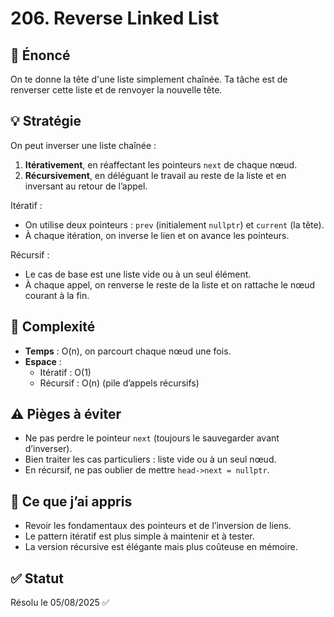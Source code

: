 # 206. Reverse Linked List

## 📝 Énoncé
On te donne la tête d'une liste simplement chaînée. Ta tâche est de renverser cette liste et de renvoyer la nouvelle tête.

## 💡 Stratégie
On peut inverser une liste chaînée :
1. **Itérativement**, en réaffectant les pointeurs `next` de chaque nœud.
2. **Récursivement**, en déléguant le travail au reste de la liste et en inversant au retour de l’appel.

Itératif :
- On utilise deux pointeurs : `prev` (initialement `nullptr`) et `current` (la tête).
- À chaque itération, on inverse le lien et on avance les pointeurs.

Récursif :
- Le cas de base est une liste vide ou à un seul élément.
- À chaque appel, on renverse le reste de la liste et on rattache le nœud courant à la fin.

## 🧠 Complexité
- **Temps** : O(n), on parcourt chaque nœud une fois.
- **Espace** : 
  - Itératif : O(1)
  - Récursif : O(n) (pile d’appels récursifs)

## ⚠️ Pièges à éviter
- Ne pas perdre le pointeur `next` (toujours le sauvegarder avant d’inverser).
- Bien traiter les cas particuliers : liste vide ou à un seul nœud.
- En récursif, ne pas oublier de mettre `head->next = nullptr`.

## 💬 Ce que j’ai appris
- Revoir les fondamentaux des pointeurs et de l’inversion de liens.
- Le pattern itératif est plus simple à maintenir et à tester.
- La version récursive est élégante mais plus coûteuse en mémoire.

## ✅ Statut
Résolu le 05/08/2025 ✅